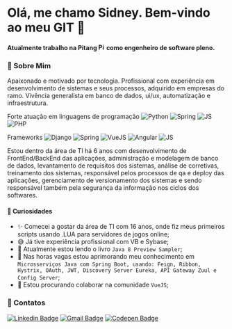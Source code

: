 # Olá, me chamo Sidney. Bem-vindo ao meu GIT 👋
#### Atualmente trabalho na Pitang <img title="Pitang" src="https://pitang.com/o/pitang-2018-theme/images/favicon.ico" width="15" height="15"/> como engenheiro de software pleno.


### 💬 Sobre Mim
Apaixonado e motivado por tecnologia.
Profissional com experiência em desenvolvimento de sistemas e seus processos, adquirido em empresas do ramo. Vivência generalista em banco de dados, ui/ux, automatização e infraestrutura.

Forte atuação em linguagens de programação ![Python](https://img.shields.io/badge/-Python-blue?logo=Python&logoColor=white) ![Spring](https://img.shields.io/badge/-Java-red?logo=Java&logoColor=white) ![JS](https://img.shields.io/badge/-JavaScript-yellow?logo=JavaScript&logoColor=white) ![PHP](https://img.shields.io/badge/-PHP-7377AD?logo=PHP&logoColor=white) 

Frameworks ![Django](https://img.shields.io/badge/-Django-0C4B33?logo=Django&logoColor=white) ![Spring](https://img.shields.io/badge/-Spring-159E37?logo=Spring&logoColor=white) ![VueJS](https://img.shields.io/badge/-Vue.js-3FB27F?logo=Vue.js&logoColor=black) ![Angular](https://img.shields.io/badge/-Angular-D6002F?logo=Angular&logoColor=white) ![JS](https://img.shields.io/badge/-Laravel-red?logo=Laravel&logoColor=white)

Estou dentro da área de TI há 6 anos com desenvolvimento de FrontEnd/BackEnd das aplicações, administração e modelagem de banco de dados, levantamento de requisitos dos sistemas, análise de corretivas, treinamento dos sistemas, responsável pelos processos de qa e deploy das aplicações, gerenciamento de versionamento dos sistemas e sendo responsável também pela segurança da informação nos ciclos dos softwares.

#### 🔎 Curiosidades

- ✨ Comecei a gostar da área de TI com 16 anos, onde fiz meus primeiros scripts usando .LUA para servidores de jogos online;
- 😅 Já tive experiência profissional com VB e Sybase;
- 📖 Atualmente estou lendo o livro `Java 8 Preview Sampler`;
- 🎥 Nas horas vagas estou aprimorando meu conhecimento em `Microsserviços Java com Spring Boot, usando: Feign, Ribbon, Hystrix, OAuth, JWT, Discovery Server Eureka, API Gateway Zuul e Config Server`;
- 👯 Estou procurando colaborar na comunidade `VueJS`;



### 📢 Contatos
[![Linkedin Badge](https://img.shields.io/badge/-LinkedIn-blue?style=for-the-badge&logo=Linkedin&logoColor=white&link=https://www.linkedin.com/in/sidneyfilho/)](https://www.linkedin.com/in/sidneyfilho/)
[![Gmail Badge](https://img.shields.io/badge/-Gmail-red?style=for-the-badge&logo=Gmail&logoColor=white&link=mailto:sidpfilho@gmail.com)](mailto:sidpfilho@gmail.com)
[![Codepen Badge](https://img.shields.io/badge/-Codepen-black?style=for-the-badge&logo=Codepen&logoColor=white&link=https://codepen.io/sidneycfilho/)](https://codepen.io/sidneycfilho/)


